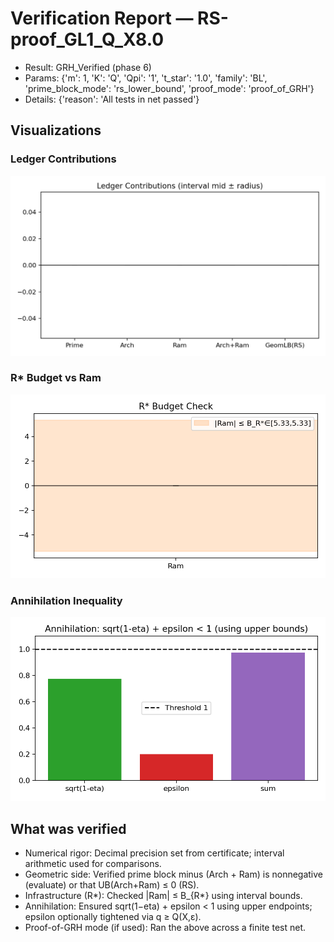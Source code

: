 # Verification Report — RS-proof_GL1_Q_X8.0
- Result: GRH_Verified (phase 6)
- Params: {'m': 1, 'K': 'Q', 'Qpi': '1', 't_star': '1.0', 'family': 'BL', 'prime_block_mode': 'rs_lower_bound', 'proof_mode': 'proof_of_GRH'}
- Details: {'reason': 'All tests in net passed'}

## Visualizations
### Ledger Contributions

![Ledger Contributions](images/contributions.png)

### R* Budget vs Ram

![R* Budget vs Ram](images/rstar_vs_ram.png)

### Annihilation Inequality

![Annihilation Inequality](images/annihilation.png)


## What was verified
- Numerical rigor: Decimal precision set from certificate; interval arithmetic used for comparisons.
- Geometric side: Verified prime block minus (Arch + Ram) is nonnegative (evaluate) or that UB(Arch+Ram) ≤ 0 (RS).
- Infrastructure (R*): Checked |Ram| ≤ B_{R*} using interval bounds.
- Annihilation: Ensured sqrt(1−eta) + epsilon < 1 using upper endpoints; epsilon optionally tightened via q ≥ Q(X,ε).
- Proof-of-GRH mode (if used): Ran the above across a finite test net.
